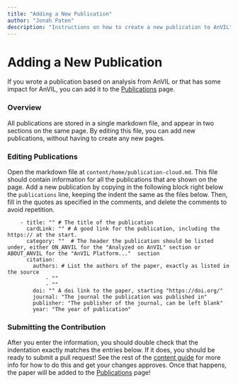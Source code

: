 ```yaml
---
title: "Adding a New Publication"
author: "Jonah Paten"
description: "Instructions on how to create a new publication to AnVIL"
---
```


# Adding a New Publication
If you wrote a publication based on analysis from AnVIL or that has some impact for AnVIL, you can add it to the [Publications](/overview/publications) page.

### Overview
All publications are stored in a single markdown file, and appear in two sections on the same page. By editing this file, you can add new publications, without having to create any new pages.

### Editing Publications
Open the markdown file at `content/home/publication-cloud.md`. This file should contain information for
all the publications that are shown on the page. Add a new publication by copying in the following block right below the 
`publications` line, keeping the indent the same as the files below. Then, fill in the quotes as specified in the comments, and delete the comments to avoid repetition.
```
    - title: "" # The title of the publication
      cardLink: "" # A good link for the publication, including the https:// at the start.
      category: ""  # The header the publication should be listed under, either ON_ANVIL for the "Analyzed on AnVIL" section or ABOUT_ANVIL for the "AnVIL Platform..."  section 
      citation:
        authors: # List the authors of the paper, exactly as listed in the source
            - ""
            - "" 
        doi: "" A doi link to the paper, starting "https://doi.org/"
        journal: "The journal the publication was published in" 
        publisher: "The publisher of the journal, can be left blank"
        year: "The year of publication"
```

### Submitting the Contribution

After you enter the information, you should double check that the indentation exactly matches the entries below. 
If it does, you should be ready to submit a pull request!
See the rest of the [content guide](/guides/) for more info for how to do this and get your changes approves. Once that happens, 
the paper will be added to the [Publications](/overview/publications) page!
